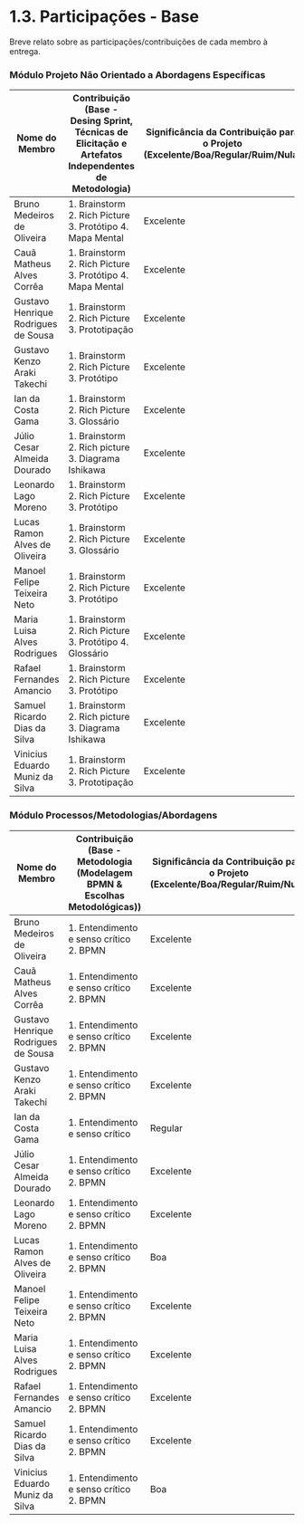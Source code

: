# 1.3. Participações - Base

Breve relato sobre as participações/contribuições de cada membro à entrega. 

### Módulo Projeto Não Orientado a Abordagens Específicas

|Nome do Membro | Contribuição (Base - Desing Sprint, Técnicas de Elicitação e Artefatos Independentes de Metodologia) | Significância da Contribuição para o Projeto (Excelente/Boa/Regular/Ruim/Nula) |
| --- | --- | --- |
| Bruno Medeiros de Oliveira | 1. Brainstorm 2. Rich Picture 3. Protótipo 4. Mapa Mental | Excelente |
| Cauã Matheus Alves Corrêa | 1. Brainstorm 2. Rich Picture 3. Protótipo 4. Mapa Mental| Excelente |
| Gustavo Henrique Rodrigues de Sousa | 1. Brainstorm 2. Rich Picture 3. Prototipação | Excelente |
| Gustavo Kenzo Araki Takechi | 1. Brainstorm 2. Rich Picture 3. Protótipo | Excelente |
| Ian da Costa Gama | 1. Brainstorm 2. Rich Picture 3. Glossário | Excelente |
| Júlio Cesar Almeida Dourado | 1. Brainstorm 2. Rich picture 3. Diagrama Ishikawa | Excelente |
| Leonardo Lago Moreno | 1. Brainstorm 2. Rich Picture 3. Protótipo | Excelente |
| Lucas Ramon Alves de Oliveira | 1. Brainstorm 2. Rich Picture 3. Glossário | Excelente |
| Manoel Felipe Teixeira Neto | 1. Brainstorm 2. Rich Picture 3. Protótipo | Excelente |
| Maria Luisa Alves Rodrigues | 1. Brainstorm 2. Rich Picture 3. Protótipo 4. Glossário | Excelente |
| Rafael Fernandes Amancio | 1. Brainstorm 2. Rich Picture 3. Protótipo | Excelente |
| Samuel Ricardo Dias da Silva |1. Brainstorm 2. Rich picture 3. Diagrama Ishikawa | Excelente |
| Vinicius Eduardo Muniz da Silva | 1. Brainstorm 2. Rich Picture 3. Prototipação | Excelente |

### Módulo Processos/Metodologias/Abordagens

|Nome do Membro | Contribuição (Base - Metodologia (Modelagem BPMN & Escolhas Metodológicas)) | Significância da Contribuição para o Projeto (Excelente/Boa/Regular/Ruim/Nula) |
| --- | --- | --- |
| Bruno Medeiros de Oliveira | 1. Entendimento e senso crítico 2. BPMN | Excelente |
| Cauã Matheus Alves Corrêa | 1. Entendimento e senso crítico 2. BPMN | Excelente |
| Gustavo Henrique Rodrigues de Sousa | 1. Entendimento e senso crítico 2. BPMN | Excelente |
| Gustavo Kenzo Araki Takechi | 1. Entendimento e senso crítico 2. BPMN | Excelente |
| Ian da Costa Gama | 1. Entendimento e senso crítico | Regular |
| Júlio Cesar Almeida Dourado | 1. Entendimento e senso crítico 2. BPMN | Excelente |
| Leonardo Lago Moreno | 1. Entendimento e senso crítico 2. BPMN | Excelente |
| Lucas Ramon Alves de Oliveira | 1. Entendimento e senso crítico 2. BPMN | Boa |
| Manoel Felipe Teixeira Neto | 1. Entendimento e senso crítico 2. BPMN | Excelente |
| Maria Luisa Alves Rodrigues | 1. Entendimento e senso crítico 2. BPMN | Excelente |
| Rafael Fernandes Amancio | 1. Entendimento e senso crítico 2. BPMN | Excelente |
| Samuel Ricardo Dias da Silva | 1. Entendimento e senso crítico 2. BPMN | Excelente |
| Vinicius Eduardo Muniz da Silva | 1. Entendimento e senso crítico 2. BPMN | Boa |

